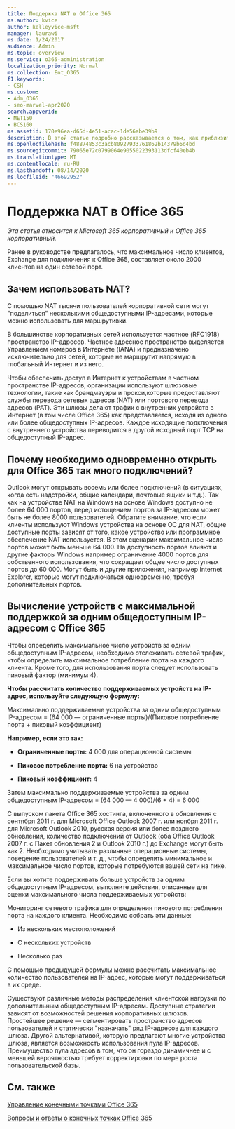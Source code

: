 ```yaml
---
title: Поддержка NAT в Office 365
ms.author: kvice
author: kelleyvice-msft
manager: laurawi
ms.date: 1/24/2017
audience: Admin
ms.topic: overview
ms.service: o365-administration
localization_priority: Normal
ms.collection: Ent_O365
f1.keywords:
- CSH
ms.custom:
- Adm_O365
- seo-marvel-apr2020
search.appverid:
- MET150
- BCS160
ms.assetid: 170e96ea-d65d-4e51-acac-1de56abe39b9
description: В этой статье подробно рассказывается о том, как приблизить число клиентов, которые можно использовать по IP-адресу в организации с помощью NAT.
ms.openlocfilehash: f48874853c3acb80927933761862b14379b6d4bd
ms.sourcegitcommit: 79065e72c0799064e9055022393113dfcf40eb4b
ms.translationtype: MT
ms.contentlocale: ru-RU
ms.lasthandoff: 08/14/2020
ms.locfileid: "46692952"
---
```

# <a name="nat-support-with-office-365"></a>Поддержка NAT в Office 365

*Эта статья относится к Microsoft 365 корпоративный и Office 365 корпоративный.*

Ранее в руководстве предлагалось, что максимальное число клиентов, Exchange для подключения к Office 365, составляет около 2000 клиентов на один сетевой порт.
  
## <a name="why-use-nat"></a>Зачем использовать NAT?

С помощью NAT тысячи пользователей корпоративной сети могут "поделиться" несколькими общедоступными IP-адресами, которые можно использовать для маршрутивки.
  
В большинстве корпоративных сетей используется частное (RFC1918) пространство IP-адресов. Частное адресное пространство выделяется Управлением номеров в Интернете (IANA) и предназначено исключительно для сетей, которые не маршрутит напрямую в глобальный Интернет и из него.
  
Чтобы обеспечить доступ в Интернет к устройствам в частном пространстве IP-адресов, организации используют шлюзовые технологии, такие как брандмауэры и прокси,которые предоставляют службы перевода сетевых адресов (NAT) или портового перевода адресов (PAT). Эти шлюзы делают трафик с внутренних устройств в Интернет (в том числе Office 365) как представляется, исходя из одного или более общедоступных IP-адресов. Каждое исходящие подключения с внутреннего устройства переводится в другой исходный порт TCP на общедоступный IP-адрес. 
  
## <a name="why-do-you-need-to-have-so-many-connections-open-to-office-365-at-the-same-time"></a>Почему необходимо одновременно открыть для Office 365 так много подключений?

Outlook могут открывать восемь или более подключений (в ситуациях, когда есть надстройки, общие календари, почтовые ящики и т.д.). Так как на устройстве NAT на Windows на основе Windows доступно не более 64 000 портов, перед истощением портов за IP-адресом может быть не более 8000 пользователей. Обратите внимание, что если клиенты используют Windows устройства на основе ОС для NAT, общие доступные порты зависят от того, какое устройство или программное обеспечение NAT используется. В этом сценарии максимальное число портов может быть меньше 64 000. На доступность портов влияют и другие факторы Windows например ограничение 4000 портов для собственного использования, что сокращает общее число доступных портов до 60 000. Могут быть и другие приложения, например Internet Explorer, которые могут подключаться одновременно, требуя дополнительных портов.
  
## <a name="calculating-maximum-supported-devices-behind-a-single-public-ip-address-with-office-365"></a>Вычисление устройств с максимальной поддержкой за одним общедоступным IP-адресом с Office 365

Чтобы определить максимальное число устройств за одним общедоступным IP-адресом, необходимо отслеживать сетевой трафик, чтобы определить максимальное потребление порта на каждого клиента. Кроме того, для использования порта следует использовать пиковый фактор (минимум 4). 
  
 **Чтобы рассчитать количество поддерживаемых устройств на IP-адрес, используйте следующую формулу:**
  
Максимально поддерживаемые устройства за одним общедоступным IP-адресом = (64 000 — ограниченные порты)/(Пиковое потребление порта + пиковый коэффициент)
  
 **Например, если это так:**
  
- **Ограниченные порты:** 4 000 для операционной системы

- **Пиковое потребление порта:** 6 на устройство

- **Пиковый коэффициент:** 4

Затем максимально поддерживаемые устройства за одним общедоступным IP-адресом = (64 000 — 4 000)/(6 + 4) = 6 000
  
С выпуском пакета Office 365 хостинга, включенного в обновления с сентября 2011 г. для Microsoft Office Outlook 2007 г. или ноября 2011 г. для Microsoft Outlook 2010, русская версия или более позднего обновления, количество подключений от Outlook (оба Office Outlook 2007 г. с Пакет обновления 2 и Outlook 2010 г.) до Exchange могут быть как 2. Необходимо учитывать различные операционные системы, поведение пользователей и т. д., чтобы определить минимальное и максимальное число портов, которые потребуются вашей сети на пике.
  
Если вы хотите поддерживать больше устройств за одним общедоступным IP-адресом, выполните действия, описанные для оценки максимального числа поддерживаемых устройств:
  
Мониторинг сетевого трафика для определения пикового потребления порта на каждого клиента. Необходимо собрать эти данные:
  
- Из нескольких местоположений
    
- С нескольких устройств
    
- Несколько раз
    
С помощью предыдущей формулы можно рассчитать максимальное количество пользователей на IP-адрес, которые могут поддерживаться в их среде.
  
Существуют различные методы распределения клиентской нагрузки по дополнительным общедоступным IP-адресам. Доступные стратегии зависят от возможностей решения корпоративных шлюзов. Простейшее решение — сегментировать пространство адресов пользователей и статически "назначать" ряд IP-адресов для каждого шлюза. Другой альтернативой, которую предлагают многие устройства шлюза, является возможность использования пула IP-адресов. Преимущество пула адресов в том, что он гораздо динамичнее и с меньшей вероятностью требует корректировки по мере роста пользовательской базы.
  
## <a name="see-also"></a>См. также

[Управление конечными точками Office 365](https://support.office.com/article/99cab9d4-ef59-4207-9f2b-3728eb46bf9a)
  
[Вопросы и ответы о конечных точках Office 365](https://support.office.com/article/d4088321-1c89-4b96-9c99-54c75cae2e6d)
